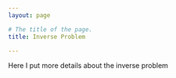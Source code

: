 ```yaml
---
layout: page

# The title of the page.
title: Inverse Problem

---
```


Here I put more details about the inverse problem
